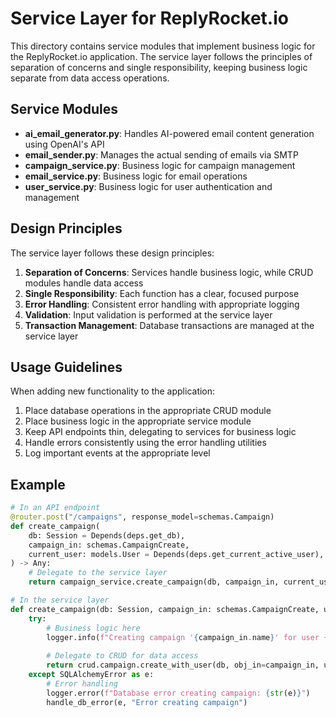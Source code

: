 # Service Layer for ReplyRocket.io

This directory contains service modules that implement business logic for the ReplyRocket.io application. The service layer follows the principles of separation of concerns and single responsibility, keeping business logic separate from data access operations.

## Service Modules

- **ai_email_generator.py**: Handles AI-powered email content generation using OpenAI's API
- **email_sender.py**: Manages the actual sending of emails via SMTP
- **campaign_service.py**: Business logic for campaign management
- **email_service.py**: Business logic for email operations
- **user_service.py**: Business logic for user authentication and management

## Design Principles

The service layer follows these design principles:

1. **Separation of Concerns**: Services handle business logic, while CRUD modules handle data access
2. **Single Responsibility**: Each function has a clear, focused purpose
3. **Error Handling**: Consistent error handling with appropriate logging
4. **Validation**: Input validation is performed at the service layer
5. **Transaction Management**: Database transactions are managed at the service layer

## Usage Guidelines

When adding new functionality to the application:

1. Place database operations in the appropriate CRUD module
2. Place business logic in the appropriate service module
3. Keep API endpoints thin, delegating to services for business logic
4. Handle errors consistently using the error handling utilities
5. Log important events at the appropriate level

## Example

```python
# In an API endpoint
@router.post("/campaigns", response_model=schemas.Campaign)
def create_campaign(
    db: Session = Depends(deps.get_db),
    campaign_in: schemas.CampaignCreate,
    current_user: models.User = Depends(deps.get_current_active_user),
) -> Any:
    # Delegate to the service layer
    return campaign_service.create_campaign(db, campaign_in, current_user.id)

# In the service layer
def create_campaign(db: Session, campaign_in: schemas.CampaignCreate, user_id: UUID) -> models.EmailCampaign:
    try:
        # Business logic here
        logger.info(f"Creating campaign '{campaign_in.name}' for user {user_id}")
        
        # Delegate to CRUD for data access
        return crud.campaign.create_with_user(db, obj_in=campaign_in, user_id=user_id)
    except SQLAlchemyError as e:
        # Error handling
        logger.error(f"Database error creating campaign: {str(e)}")
        handle_db_error(e, "Error creating campaign") 